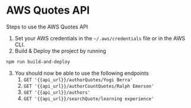 # AWS Quotes API
Steps to use the AWS Quotes API
1. Set your AWS credentials in the `~/.aws/credentials` file or in the AWS CLI.
2. Build & Deploy the project by running 
```bash
npm run build-and-deploy 
```
3. You should now be able to use the following endpoints
   1. `GET '{{api_url}}/authorQuotes/Yogi Berra'`
   2. `GET '{{api_url}}/authorCountQuotes/Ralph Emerson'`
   3. `GET '{{api_url}}/authors'`
   4. `GET '{{api_url}}/searchQuote/learning experience'`
